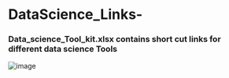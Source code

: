# DataScience_Links-
### Data_science_Tool_kit.xlsx contains short cut links for different data science Tools

![image](https://user-images.githubusercontent.com/73816107/158644378-c4d2e287-20a6-4358-baac-526c56f40e8b.png)

